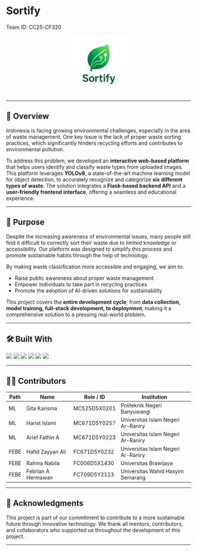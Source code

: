 # Sortify
Team ID: CC25-CF320 

<p align="center">
  <img src="Image/logosortify2 (1).png" alt="Project Logo" height="160"/>
</p>

---

## 📖 Overview

Indonesia is facing growing environmental challenges, especially in the area of waste management. One key issue is the lack of proper waste sorting practices, which significantly hinders recycling efforts and contributes to environmental pollution.

To address this problem, we developed an **interactive web-based platform** that helps users identify and classify waste types from uploaded images. This platform leverages **YOLOv8**, a state-of-the-art machine learning model for object detection, to accurately recognize and categorize **six different types of waste**. The solution integrates a **Flask-based backend API** and a **user-friendly frontend interface**, offering a seamless and educational experience.

---

## 🎯 Purpose

Despite the increasing awareness of environmental issues, many people still find it difficult to correctly sort their waste due to limited knowledge or accessibility. Our platform was designed to simplify this process and promote sustainable habits through the help of technology.

By making waste classification more accessible and engaging, we aim to:

- Raise public awareness about proper waste management  
- Empower individuals to take part in recycling practices  
- Promote the adoption of AI-driven solutions for sustainability  

This project covers the **entire development cycle**, from **data collection, model training, full-stack development, to deployment**, making it a comprehensive solution to a pressing real-world problem.

---

## 🛠️ Built With

<p>
  <img src="https://img.shields.io/badge/Python-3776AB?style=for-the-badge&logo=python&logoColor=white"/>
  <img src="https://img.shields.io/badge/YOLOv8-00BFFF?style=for-the-badge&logo=roblox&logoColor=white"/>
  <img src="https://img.shields.io/badge/Flask-000000?style=for-the-badge&logo=flask&logoColor=white"/>
  <img src="https://img.shields.io/badge/HTML5-E34F26?style=for-the-badge&logo=html5&logoColor=white"/>
  <img src="https://img.shields.io/badge/CSS3-1572B6?style=for-the-badge&logo=css3&logoColor=white"/>
  <img src="https://img.shields.io/badge/JavaScript-F7DF1E?style=for-the-badge&logo=javascript&logoColor=black"/>
</p>

---

## 👨‍💻 Contributors

| Path |      Name         |    Role / ID     |              Institution                  |
|------|------------------ |------------------|-------------------------------------------|
| ML   | Gita Karisma      |  MC525D5X0201    | Politeknik Negeri Banyuwangi              |
| ML   | Harist Islami     |  MC671D5Y0257    | Universitas Islam Negeri Ar-Raniry        |
| ML   | Arief Fathin A    |  MC671D5Y0223    | Universitas Islam Negeri Ar-Raniry        |
| FEBE | Hafid Zayyan Ali  |  FC671D5Y0232    | Universitas Islam Negeri Ar-Raniry        |
| FEBE | Rahma Nabila      |  FC006D5X1430    | Universitas Brawijaya                     |
| FEBE | Febrian A Hermawan|  FC709D5Y2113    | Universitas Wahid Hasyim Semarang       |

---

## 🙌 Acknowledgments

This project is part of our commitment to contribute to a more sustainable future through innovative technology. We thank all mentors, contributors, and collaborators who supported us throughout the development of this project.

---

